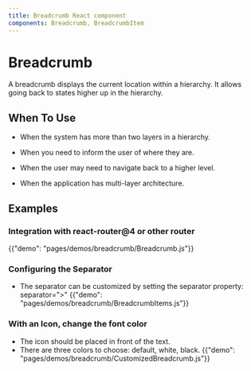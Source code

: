 ```yaml
---
title: Breadcrumb React component
components: Breadcrumb, BreadcrumbItem
---
```


# Breadcrumb

<p class="description">A breadcrumb displays the current location within a hierarchy. It allows going back to states higher up in the hierarchy.</p>

## When To Use

* When the system has more than two layers in a hierarchy.

* When you need to inform the user of where they are.

* When the user may need to navigate back to a higher level.

* When the application has multi-layer architecture.

## Examples

### Integration with react-router@4 or other router

{{"demo": "pages/demos/breadcrumb/Breadcrumb.js"}}

### Configuring the Separator

* The separator can be customized by setting the separator property: separator=">"
{{"demo": "pages/demos/breadcrumb/BreadcrumbItems.js"}}

### With an Icon, change the font color

* The icon should be placed in front of the text.
* There are three colors to choose: default, white, black.
{{"demo": "pages/demos/breadcrumb/CustomizedBreadcrumb.js"}}